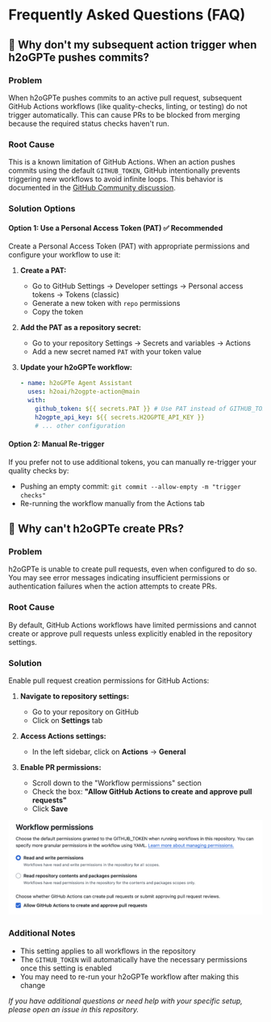 # Frequently Asked Questions (FAQ)

## 🔄 Why don't my subsequent action trigger when h2oGPTe pushes commits?

### Problem

When h2oGPTe pushes commits to an active pull request, subsequent GitHub Actions workflows (like quality-checks, linting, or testing) do not trigger automatically. This can cause PRs to be blocked from merging because the required status checks haven't run.

### Root Cause

This is a known limitation of GitHub Actions. When an action pushes commits using the default `GITHUB_TOKEN`, GitHub intentionally prevents triggering new workflows to avoid infinite loops. This behavior is documented in the [GitHub Community discussion](https://github.com/orgs/community/discussions/25702).

### Solution Options

#### Option 1: Use a Personal Access Token (PAT) ✅ **Recommended**

Create a Personal Access Token (PAT) with appropriate permissions and configure your workflow to use it:

1. **Create a PAT:**

   - Go to GitHub Settings → Developer settings → Personal access tokens → Tokens (classic)
   - Generate a new token with `repo` permissions
   - Copy the token

2. **Add the PAT as a repository secret:**

   - Go to your repository Settings → Secrets and variables → Actions
   - Add a new secret named `PAT` with your token value

3. **Update your h2oGPTe workflow:**

   ```yaml
   - name: h2oGPTe Agent Assistant
     uses: h2oai/h2ogpte-action@main
     with:
       github_token: ${{ secrets.PAT }} # Use PAT instead of GITHUB_TOKEN
       h2ogpte_api_key: ${{ secrets.H2OGPTE_API_KEY }}
       # ... other configuration
   ```

#### Option 2: Manual Re-trigger

If you prefer not to use additional tokens, you can manually re-trigger your quality checks by:

- Pushing an empty commit: `git commit --allow-empty -m "trigger checks"`
- Re-running the workflow manually from the Actions tab

## 🚫 Why can't h2oGPTe create PRs?

### Problem

h2oGPTe is unable to create pull requests, even when configured to do so. You may see error messages indicating insufficient permissions or authentication failures when the action attempts to create PRs.

### Root Cause

By default, GitHub Actions workflows have limited permissions and cannot create or approve pull requests unless explicitly enabled in the repository settings.

### Solution

Enable pull request creation permissions for GitHub Actions:

1. **Navigate to repository settings:**

   - Go to your repository on GitHub
   - Click on **Settings** tab

2. **Access Actions settings:**

   - In the left sidebar, click on **Actions** → **General**

3. **Enable PR permissions:**
   - Scroll down to the "Workflow permissions" section
   - Check the box: **"Allow GitHub Actions to create and approve pull requests"**
   - Click **Save**

![GitHub Actions PR Permissions](images/action_PR_permissions.png)

### Additional Notes

- This setting applies to all workflows in the repository
- The `GITHUB_TOKEN` will automatically have the necessary permissions once this setting is enabled
- You may need to re-run your h2oGPTe workflow after making this change

_If you have additional questions or need help with your specific setup, please open an issue in this repository._
